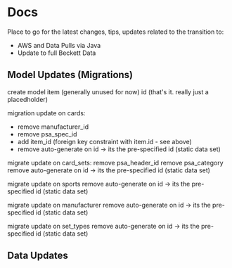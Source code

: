 # Docs

Place to go for the latest changes, tips, updates related to the transition to:
- AWS and Data Pulls via Java
- Update to full Beckett Data

## Model Updates (Migrations)

create model item (generally unused for now)
id
(that's it. really just a placedholder)


migration update on cards:
- remove manufacturer_id
- remove psa_spec_id
- add item_id (foreign key constraint with item.id - see above)
- remove auto-generate on id -> its the pre-specified id (static data set)

migrate update on card_sets:
remove psa_header_id
remove psa_category
remove auto-generate on id -> its the pre-specified id (static data set)

migrate update on sports
remove auto-generate on id -> its the pre-specified id (static data set)

migrate update on manufacturer
remove auto-generate on id -> its the pre-specified id (static data set)

migrate update on set_types
remove auto-generate on id -> its the pre-specified id (static data set)

## Data Updates 
